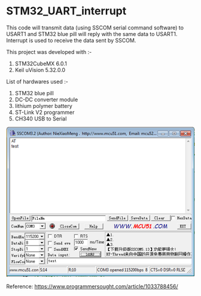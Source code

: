 # STM32_UART_interrupt
This code will transmit data (using SSCOM serial command software) to USART1 and STM32 blue pill will reply with the same data to USART1. Interrupt is used to receive the data sent by SSCOM.

This project was developed with :-<br /> 
1. STM32CubeMX 6.0.1<br /> 
2. Keil uVision 5.32.0.0<br />

List of hardwares used :-<br />
1. STM32 blue pill 
2. DC-DC converter module
3. lithium polymer battery
4. ST-Link V2 programmer
5. CH340 USB to Serial





![My Image](images/sscom.png)




Reference: https://www.programmersought.com/article/1033788456/
